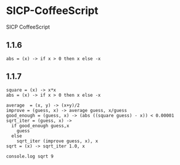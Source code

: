 SICP-CoffeeScript
=================

SICP CoffeeScript

1.1.6
----------

    abs = (x) -> if x > 0 then x else -x

1.1.7
-----------

    square = (x) -> x*x
    abs = (x) -> if x > 0 then x else -x
    
    average  = (x, y) -> (x+y)/2
    improve = (guess, x) -> average guess, x/guess
    good_enough = (guess, x) -> (abs ((square guess) - x)) < 0.00001
    sqrt_iter = (guess, x) ->
      if good_enough guess,x
        guess
      else
        sqrt_iter (improve guess, x), x
    sqrt = (x) -> sqrt_iter 1.0, x
    
    console.log sqrt 9
